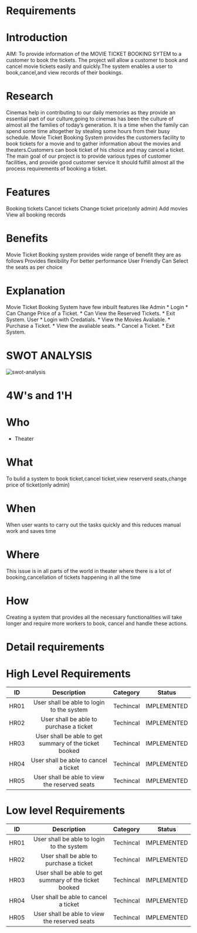 # Requirements

# Introduction

   AIM: To provide information of the MOVIE TICKET BOOKING SYTEM to a customer to book the tickets. The project will allow a customer to book and cancel movie tickets easily and quickly.The system enables a user to book,cancel,and view records of their bookings.

# Research

   Cinemas help in contributing to our daily memories as they provide an essential part of our culture,going to cinemas has been the culture of almost all the families of today’s generation. It is a time when the family can spend some time altogether by stealing some hours from their busy schedule. Movie Ticket Booking System provides the customers facility to book tickets for a movie and to gather information about the movies and theaters.Customers can book ticket of his choice and may cancel a ticket.
   The main goal of our project is to provide various types of customer facilities, and provide good  customer service It should fulfill almost all the process requirements of booking a ticket.

# Features

   Booking tickets
   Cancel tickets
   Change ticket price(only admin)
   Add movies
   View all booking records

# Benefits

   Movie Ticket Booking system provides wide range of benefit they are as follows
   Provides flexibility
   For better performance
   User Friendly
   Can Select the seats as per choice

# Explanation

   Movie Ticket Booking System have few inbuilt features like Admin * Login * Can Change Price of a Ticket. * Can View the Reserved Tickets. * Exit System. User * Login with Credatials. * View the Movies Avaliable. * Purchase a Ticket. * View the avaliable seats. * Cancel a Ticket. * Exit System.

# SWOT ANALYSIS

 ![swot-analysis](https://user-images.githubusercontent.com/98865606/153236319-2f61fd93-b414-4084-bc01-536ca615d710.png)

# 4W's and 1'H

# Who

  * Theater

# What

   To bulid a system to book ticket,cancel ticket,view reserverd seats,change price of ticket(only admin)

# When

   When user wants to carry out the tasks quickly and this reduces manual work and saves time

# Where
   
   This issue is in all parts of the world in theater where there is a lot of booking,cancellation of tickets happening in all the time

# How

   Creating a system that provides all the necessary functionalities will take longer and require more workers to book, cancel and handle these actions.

# Detail requirements

 # High Level Requirements
  
  |ID|Description|Category|Status|
  |:--:|:--------:|:----:|:--:|
 |HR01|User shall be able to login to the system|Techincal|IMPLEMENTED|
 |HR02|User shall be able to purchase a ticket|Techincal|IMPLEMENTED|
 |HR03|User shall be able to get summary of the ticket booked|Techincal|IMPLEMENTED|
 |HR04|User shall be able to cancel a ticket|Techincal|IMPLEMENTED|
 |HR05|User shall be able to view the reserved seats|Techincal|IMPLEMENTED|

 # Low level Requirements
  
   |ID|Description|Category|Status|
  |:--:|:--------:|:----:|:--:|
 |HR01|User shall be able to login to the system|Techincal|IMPLEMENTED|
 |HR02|User shall be able to purchase a ticket|Techincal|IMPLEMENTED|
 |HR03|User shall be able to get summary of the ticket booked|Techincal|IMPLEMENTED|
 |HR04|User shall be able to cancel a ticket|Techincal|IMPLEMENTED|
 |HR05|User shall be able to view the reserved seats|Techincal|IMPLEMENTED|